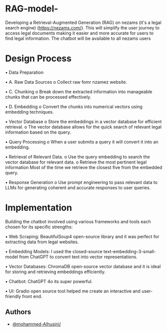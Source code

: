 # RAG-model-

Developing a Retrieval-Augmented Generation (RAG) on nezams (it's a legal search
engine) (https://nezams.com/). This will simplify the user journey to access legal
documents making it easier and more accurate for users to find legal information.
The chatbot will be available to all nezams users

# Design Process

• Data Preparation

• A. Raw Data Sources
o Collect raw fomr nzamez website.

• C. Chunking
o Break down the extracted information into manageable chunks that can be
processed effectively.

• D. Embedding
o Convert the chunks into numerical vectors using embedding techniques.

• Vector Database
o Store the embeddings in a vector database for efficient retrieval.
o The vector database allows for the quick search of relevant legal
information based on the query.

• Query Processing
o When a user submits a query it will convert it into an embedding.

• Retrieval of Relevant Data.
o Use the query embedding to search the vector database for relevant data.
o Retrieve the most pertinent legal information Most of the time we retrieve
the closest five from the embedded query.

• Response Generation
o Use prompt engineering to pass relevant data to LLMs for generating
coherent and accurate responses to user queries.

# Implementation

Building the chatbot involved using various frameworks and tools each chosen for
its specific strengths:

• Web Scraping: BeautifulSoup4 open-source library and it was perfect for
extracting data from legal websites.

• Embedding Models: I used the closed-source text-embedding-3-small-model from
ChatGPT to convert text into vector representations.

• Vector Databases: ChromaDB open-source vector database and it is ideal for
storing and retrieving embeddings efficiently.

• Chatbot: ChatGPT 4o its super powerful.

• UI: Gradio open source tool helped me create an interactive
and user-friendly front end.

## Authors

- [@mohammed-Alhusini/](https://www.github.com/mohammed-Alhusini/)
